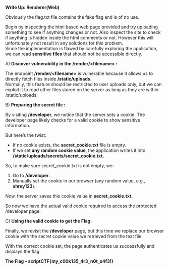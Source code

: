 **Write Up: Renderer(Web)**

Obviously the flag.txt file contains the fake flag and is of no use. 

Begin by inspecting the html based web page provided and try uploading  something to see if anything changes or not. Also inspect the site to check if anything is hidden inside the html comments or not. However this will unfortunately not result in any solutions for this problem.   
Since the implementation is flawed by carefully exploring the application, we can read **sensitive files** that should not be accessible directly.

A) **Discover vulnerability in the /render/\<filename\> :**

The endpoint **/render/\<filename\>** is vulnerable because it allows us to directly fetch files inside **/static/uploads**.  
Normally, this feature should be restricted to user uploads only, but we can exploit it to read other files stored on the server as long as they are within /static/uploads.

B) **Preparing the secret file :** 

By visiting **/developer**, we notice that the server sets a cookie. The developer page likely checks for a valid cookie to show sensitive information.

But here’s the twist:

* If no cookie exists, the **secret\_cookie.txt** file is empty.  
* If we set **any random cookie value**, the application writes it into **/static/uploads/secrets/secret\_cookie.txt.**

So, to make sure secret\_cookie.txt is not empty, we:

1. Go to **/developer**.  
2. Manually set the cookie in our browser (any random value, e.g., **shrey123**).

Now, the server saves this cookie value in **secret\_cookie.txt.** 

So now we have the actual valid cookie required to access the  protected /developer page. 

C) **Using the valid cookie to get the Flag:**

Finally, we revisit the **/developer** page, but this time we replace our browser cookie with the secret cookie value we retrieved from the text file.

With the correct cookie set, the page authenticates us successfully and displays the flag.

**The Flag – scriptCTF{my\_c00k135\_4r3\_n0t\_s4f3\!}**
